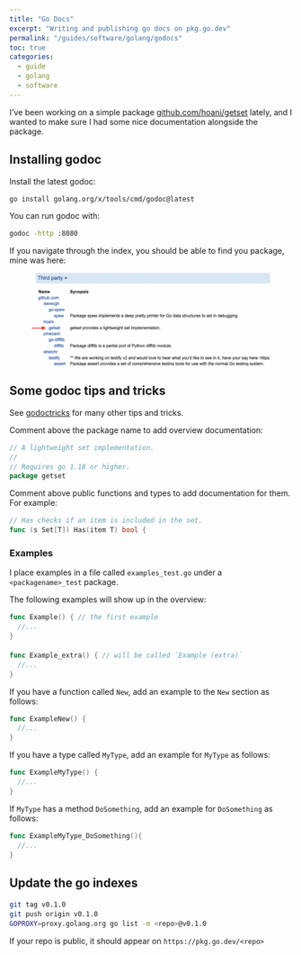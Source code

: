 ```yaml
---
title: "Go Docs"
excerpt: "Writing and publishing go docs on pkg.go.dev"
permalink: "/guides/software/golang/godocs"
toc: true
categories:
  - guide
  - golang
  - software
---
```


I've been working on a simple package [github.com/hoani/getset](https://github.com/hoani/getset) lately, and I wanted to make sure I had some nice documentation alongside the package.

## Installing godoc

Install the latest godoc:
```sh
go install golang.org/x/tools/cmd/godoc@latest
```

You can run godoc with:
```sh
godoc -http :8080
```

If you navigate through the index, you should be able to find you package, mine was here:
<figure>
    <img src="/assets/images/posts/guides/godoc/000_godoc.png">
</figure>

## Some godoc tips and tricks

See [godoctricks](https://pkg.go.dev/github.com/fluhus/godoc-tricks#example-Examples-Output) for many other tips and tricks.

Comment above the package name to add overview documentation:
```go
// A lightweight set implementation.
//
// Requires go 1.18 or higher.
package getset
```

Comment above public functions and types to add documentation for them. For example:
```go
// Has checks if an item is included in the set.
func (s Set[T]) Has(item T) bool {
```

### Examples

I place examples in a file called `examples_test.go` under a `<packagename>_test` package.

The following examples will show up in the overview:
```go
func Example() { // the first example
  //...
}

func Example_extra() { // will be called `Example (extra)`
  //...
}
```

If you have a function called `New`, add an example to the `New` section as follows:
```go
func ExampleNew() {
  //...
}
```

If you have a type called `MyType`, add an example for `MyType` as follows:
```go
func ExampleMyType() {
  //...
}
```

If `MyType` has a method `DoSomething`, add an example for `DoSomething` as follows:
```go
func ExampleMyType_DoSomething(){
  //...
}
```

## Update the go indexes

```sh
git tag v0.1.0
git push origin v0.1.0
GOPROXY=proxy.golang.org go list -m <repo>@v0.1.0
```

If your repo is public, it should appear on `https://pkg.go.dev/<repo>`

